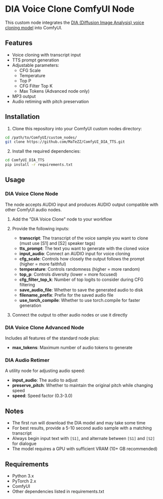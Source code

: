# DIA Voice Clone ComfyUI Node

This custom node integrates the [DIA (Diffusion Image Analysis) voice cloning model](https://github.com/nari-labs/dia) into ComfyUI.

## Features

- Voice cloning with transcript input
- TTS prompt generation
- Adjustable parameters:
  - CFG Scale
  - Temperature
  - Top P
  - CFG Filter Top K
  - Max Tokens (Advanced node only)
- MP3 output
- Audio retiming with pitch preservation

## Installation

1. Clone this repository into your ComfyUI custom nodes directory:
```bash
cd /path/to/ComfyUI/custom_nodes/
git clone https://github.com/MaTeZZ/ComfyUI_DIA_TTS.git
```

2. Install the required dependencies:
```bash
cd ComfyUI_DIA_TTS
pip install -r requirements.txt
```

## Usage

### DIA Voice Clone Node

The node accepts AUDIO input and produces AUDIO output compatible with other ComfyUI audio nodes.

1. Add the "DIA Voice Clone" node to your workflow
2. Provide the following inputs:
   - **transcript**: The transcript of the voice sample you want to clone (must use [S1] and [S2] speaker tags)
   - **tts_prompt**: The text you want to generate with the cloned voice
   - **input_audio**: Connect an AUDIO input for voice cloning
   - **cfg_scale**: Controls how closely the output follows the prompt (higher = more faithful)
   - **temperature**: Controls randomness (higher = more random)
   - **top_p**: Controls diversity (lower = more focused)
   - **cfg_filter_top_k**: Number of top logits to consider during CFG filtering
   - **save_audio_file**: Whether to save the generated audio to disk
   - **filename_prefix**: Prefix for the saved audio file
   - **use_torch_compile**: Whether to use torch.compile for faster generation

3. Connect the output to other audio nodes or use it directly

### DIA Voice Clone Advanced Node

Includes all features of the standard node plus:
- **max_tokens**: Maximum number of audio tokens to generate

### DIA Audio Retimer

A utility node for adjusting audio speed:
- **input_audio**: The audio to adjust
- **preserve_pitch**: Whether to maintain the original pitch while changing speed
- **speed**: Speed factor (0.3-3.0)

## Notes

- The first run will download the DIA model and may take some time
- For best results, provide a 5-10 second audio sample with a matching transcript
- Always begin input text with `[S1]`, and alternate between `[S1]` and `[S2]` for dialogue
- The model requires a GPU with sufficient VRAM (10+ GB recommended)

## Requirements

- Python 3.x
- PyTorch 2.x
- ComfyUI
- Other dependencies listed in requirements.txt
